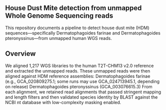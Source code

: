## House Dust Mite detection from unmapped Whole Genome Sequencing reads
This repository documents a pipeline to detect house dust mite (HDM) sequences—specifically Dermatophagoides farinae and Dermatophagoides pteronyssinus—from unmapped human WGS reads.

## Overview
We aligned 1,217 WGS libraries to the human T2T-CHM13 v2.0 reference and extracted the unmapped reads. These unmapped reads were then aligned against HDM reference assemblies:
Dermatophagoides farinae (e.g., GCA_020809275.1; some runs may use GCA_024713945.1, depending on release)
Dermatophagoides pteronyssinus (GCA_003076615.3)
From each alignment, we retained read alignments that passed stringent mapping and length filters and then validated species identity by BLAST against the NCBI nt database with low-complexity masking enabled.
